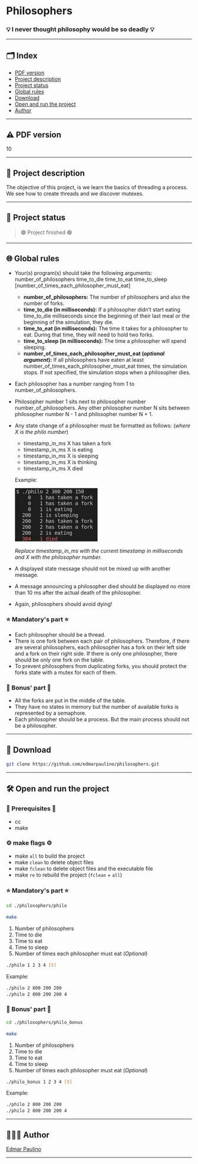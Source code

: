 # Philosophers
### 💡 I never thought philosophy would be so deadly 💡

---

## 🗂️ Index

* [PDF version](#pdf-version)
* [Project description](#project-description)
* [Project status](#project-status)
* [Global rules](#global-rules)
* [Download](#project-access)
* [Open and run the project](#open-and-run-the-project)
* [Author](#author)

---

## ⚠️ PDF version
10

---

## 📃 Project description
The objective of this project, is we learn the basics of threading a process.
We see how to create threads and we discover mutexes.

---

## 🚦 Project status
> 🟢 Project finished 🟢

---

## 🌐 Global rules
- Your(s) program(s) should take the following arguments:
number_of_philosophers time_to_die time_to_eat time_to_sleep [number_of_times_each_philosopher_must_eat]
    - **number_of_philosophers:** The number of philosophers and also the number of forks.
    - **time_to_die (in milliseconds):** If a philosopher didn’t start eating time_to_die milliseconds since the beginning of their last meal or the beginning of the simulation, they die.
    - **time_to_eat (in milliseconds):** The time it takes for a philosopher to eat. During that time, they will need to hold two forks.
    - **time_to_sleep (in milliseconds):** The time a philosopher will spend sleeping.
    - **number_of_times_each_philosopher_must_eat (*optional argument*):** If all philosophers have eaten at least number_of_times_each_philosopher_must_eat times, the simulation stops. If not specified, the simulation stops when a philosopher dies.
- Each philosopher has a number ranging from 1 to number_of_philosophers.
- Philosopher number 1 sits next to philosopher number number_of_philosophers. Any other philosopher number N sits between philosopher number N - 1 and philosopher number N + 1.
- Any state change of a philosopher must be formatted as follows: (*where X is the philo number*)
    - timestamp_in_ms X has taken a fork
    - timestamp_in_ms X is eating
    - timestamp_in_ms X is sleeping
    - timestamp_in_ms X is thinking
    - timestamp_in_ms X died

    Example:

    !["Program output in command line"](./images/philo.png)

    *Replace timestamp_in_ms with the current timestamp in milliseconds and X with the philosopher number.*
- A displayed state message should not be mixed up with another message.
- A message announcing a philosopher died should be displayed no more than 10 ms after the actual death of the philosopher.
- Again, philosophers should avoid dying!

### ⭐ Mandatory's part ⭐
- Each philosopher should be a thread.
- There is one fork between each pair of philosophers. Therefore, if there are several
philosophers, each philosopher has a fork on their left side and a fork on their right
side. If there is only one philosopher, there should be only one fork on the table.
- To prevent philosophers from duplicating forks, you should protect the forks state
with a mutex for each of them.

### 🌟 Bonus' part 🌟
- All the forks are put in the middle of the table.
- They have no states in memory but the number of available forks is represented by a semaphore.
- Each philosopher should be a process. But the main process should not be a
philosopher.

---

## 📁 Download
```bash
git clone https://github.com/edmarpaulino/philosophers.git
```

---

## 🛠️ Open and run the project

### 🧰 Prerequisites 🧰
- cc
- make

### ⚙️ make flags ⚙️
- make `all` to build the project
- make `clean` to delete object files
- make `fclean` to delete object files and the executable file
- make `re` to rebuild the project (`fclean` + `all`)

### ⭐ Mandatory's part ⭐
```bash
cd ./philosophers/philo
```

```bash
make
```
1. Number of philosophers
2. Time to die
3. Time to eat
4. Time to sleep
5. Number of times each philosopher must eat (*Optional*)
```bash
./philo 1 2 3 4 [5]
```
Example:
```bash
./philo 2 800 200 200
./philo 2 800 200 200 4
```
### 🌟 Bonus' part 🌟
```bash
cd ./philosophers/philo_bonus
```
```bash
make
```
1. Number of philosophers
2. Time to die
3. Time to eat
4. Time to sleep
5. Number of times each philosopher must eat (*Optional*)
```bash
./philo_bonus 1 2 3 4 [5]
```
Example:
```bash
./philo 2 800 200 200
./philo 2 800 200 200 4
```
---

## 👨🏾‍💻 Author
[Edmar Paulino](https://github.com/edmarpaulino)

---
